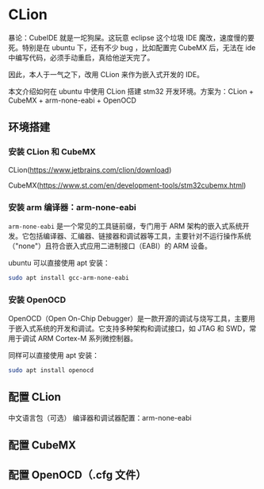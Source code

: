 # CLion

暴论：CubeIDE 就是一坨狗屎。这玩意 eclipse 这个垃圾 IDE 魔改，速度慢的要死。特别是在 ubuntu 下，还有不少 bug ，比如配置完 CubeMX 后，无法在 ide 中编写代码，必须手动重启，真给他逆天完了。

因此，本人于一气之下，改用 CLion 来作为嵌入式开发的 IDE。

本文介绍如何在 ubuntu 中使用 CLion 搭建 stm32 开发环境。方案为：CLion + CubeMX + arm-none-eabi + OpenOCD

## 环境搭建

### 安装 CLion 和 CubeMX

CLion(https://www.jetbrains.com/clion/download)

CubeMX(https://www.st.com/en/development-tools/stm32cubemx.html)

### 安装 arm 编译器：arm-none-eabi

`arm-none-eabi` 是一个常见的工具链前缀，专门用于 ARM 架构的嵌入式系统开发。它包括编译器、汇编器、链接器和调试器等工具，主要针对不运行操作系统（"none"）且符合嵌入式应用二进制接口（EABI）的 ARM 设备。

ubuntu 可以直接使用 apt 安装：

```bash
sudo apt install gcc-arm-none-eabi
```

### 安装 OpenOCD

OpenOCD（Open On-Chip Debugger）是一款开源的调试与烧写工具，主要用于嵌入式系统的开发和调试。它支持多种架构和调试接口，如 JTAG 和 SWD，常用于调试 ARM Cortex-M 系列微控制器。

同样可以直接使用 apt 安装：

```bash
sudo apt install openocd
```

## 配置 CLion

中文语言包（可选）
编译器和调试器配置：arm-none-eabi

## 配置 CubeMX

## 配置 OpenOCD（.cfg 文件）
